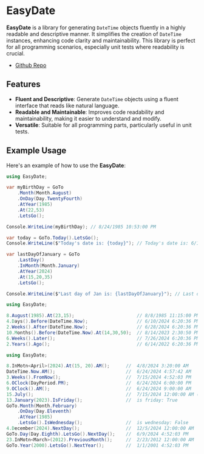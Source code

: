 # EasyDate

**EasyDate** is a library for generating `DateTime` objects fluently in a highly readable and descriptive manner. It simplifies the creation of `DateTime` instances, enhancing code clarity and maintainability. This library is perfect for all programming scenarios, especially unit tests where readability is crucial.

- [Github Repo](https://github.com/mhmdhmd/EasyDate)

## Features

- **Fluent and Descriptive**: Generate `DateTime` objects using a fluent interface that reads like natural language.
- **Readable and Maintainable**: Improves code readability and maintainability, making it easier to understand and modify.
- **Versatile**: Suitable for all programming parts, particularly useful in unit tests.

## Example Usage

Here's an example of how to use the **EasyDate**:

```csharp
using EasyDate;

var myBirthDay = GoTo
    .Month(Month.August)
    .OnDay(Day.TwentyFourth)
    .AtYear(1985)
    .At(22,53)
    .LetsGo();

Console.WriteLine(myBirthDay); // 8/24/1985 10:53:00 PM

var today = GoTo.Today().LetsGo();
Console.WriteLine($"Today's date is: {today}"); // Today's date is: 6/14/2024 6:15:08 PM

var lastDayOfJanuary = GoTo
    .LastDay()
    .InMonth(Month.January)
    .AtYear(2024)
    .At(15,20,35)
    .LetsGo();

Console.WriteLine($"Last day of Jan is: {lastDayOfJanuary}"); // Last day of Jan is: 1/31/2024 3:20:35 PM
```
```csharp
using EasyDate;

8.August(1985).At(23,15);                       // 8/8/1985 11:15:00 PM
4.Days().Before(DateTime.Now);                  // 6/10/2024 6:20:36 PM
2.Weeks().After(DateTime.Now);                  // 6/28/2024 6:20:36 PM
10.Months().Before(DateTime.Now).At(14,30,50);  // 8/14/2023 2:30:50 PM
6.Weeks().Later();                              // 7/26/2024 6:20:36 PM
2.Years().Ago();                                // 6/14/2022 6:20:36 PM
```
```csharp
using EasyDate;

8.InMotn<April>(2024).At(15, 20).AM();      //  4/8/2024 3:20:00 AM
DateTime.Now.AM();                          //  6/24/2024 4:57:42 AM
3.Weeks().FromNow();                        //  7/15/2024 4:52:03 PM
6.OClock(DayPeriod.PM);                     //  6/24/2024 6:00:00 PM
9.OClock().AM();                            //  6/24/2024 9:00:00 AM
15.July();                                  //  7/15/2024 12:00:00 AM (current year)
13.January(2023).IsFriday();                //  is friday: True
GoTo.Month(Month.February)
    .OnDay(Day.Eleventh)
    .AtYear(1985)
    .LetsGo().IsWednesday();                //  is wednesday: False
4.December(2024).NextDay();                 //  12/5/2024 12:00:00 AM
GoTo.Day(Day.Eighth).LetsGo().NextDay();    //  6/9/2024 4:52:03 PM
23.InMotn<March>(2012).PreviousMonth();     //  2/23/2012 12:00:00 AM
GoTo.Year(2000).LetsGo().NextYear();        //  1/1/2001 4:52:03 PM
```
